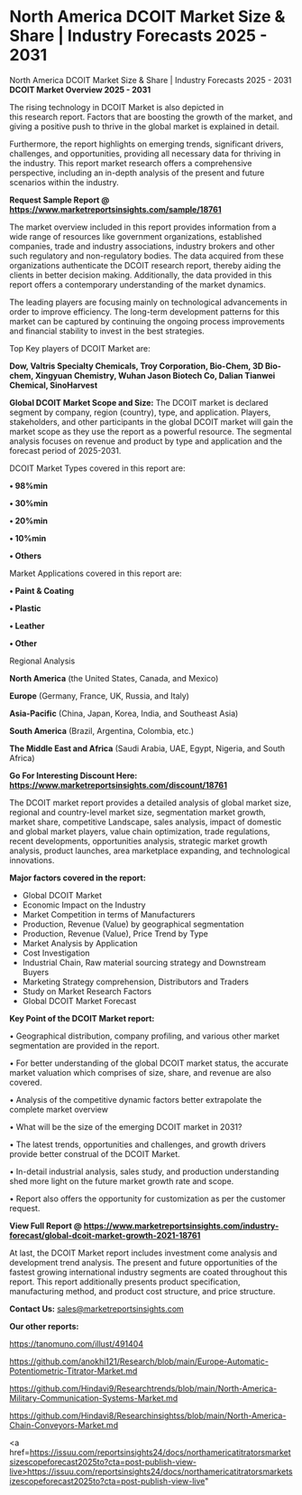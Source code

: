 # North America DCOIT Market Size & Share | Industry Forecasts 2025 - 2031
North America DCOIT Market Size & Share | Industry Forecasts 2025 - 2031
<Strong> DCOIT Market Overview 2025 - 2031</strong>

The rising technology in DCOIT Market is also depicted in this research report. Factors that are boosting the growth of the market, and giving a positive push to thrive in the global market is explained in detail.

Furthermore, the report highlights on emerging trends, significant drivers, challenges, and opportunities, providing all necessary data for thriving in the industry. This report market research offers a comprehensive perspective, including an in-depth analysis of the present and future scenarios within the industry.

<strong>Request Sample Report @ <a href=https://www.marketreportsinsights.com/sample/18761>https://www.marketreportsinsights.com/sample/18761</a></strong>

The market overview included in this report provides information from a wide range of resources like government organizations, established companies, trade and industry associations, industry brokers and other such regulatory and non-regulatory bodies. The data acquired from these organizations authenticate the DCOIT research report, thereby aiding the clients in better decision making. Additionally, the data provided in this report offers a contemporary understanding of the market dynamics.

The leading players are focusing mainly on technological advancements in order to improve efficiency. The long-term development patterns for this market can be captured by continuing the ongoing process improvements and financial stability to invest in the best strategies.

Top Key players of DCOIT Market are:

<strong>Dow, Valtris Specialty Chemicals, Troy Corporation, Bio-Chem, 3D Bio-chem, Xingyuan Chemistry, Wuhan Jason Biotech Co, Dalian Tianwei Chemical, SinoHarvest</strong>

<strong><b>Global DCOIT Market Scope and Size:</b></strong>
The DCOIT market is declared segment by company, region (country), type, and application. Players, stakeholders, and other participants in the global DCOIT market will gain the market scope as they use the report as a powerful resource. The segmental analysis focuses on revenue and product by type and application and the forecast period of 2025-2031.

DCOIT Market Types covered in this report are:

<strong>• 98%min

• 30%min

• 20%min

• 10%min

• Others</strong>

Market Applications covered in this report are:

<strong>• Paint & Coating

• Plastic

• Leather

• Other</strong> 

Regional Analysis

<strong>North America</strong> (the United States, Canada, and Mexico)

<strong>Europe</strong> (Germany, France, UK, Russia, and Italy)

<strong>Asia-Pacific</strong> (China, Japan, Korea, India, and Southeast Asia)

<strong>South America</strong> (Brazil, Argentina, Colombia, etc.)

<strong>The Middle East and Africa</strong> (Saudi Arabia, UAE, Egypt, Nigeria, and South Africa)

<strong>Go For Interesting Discount Here: <a href=https://www.marketreportsinsights.com/discount/18761>https://www.marketreportsinsights.com/discount/18761</a></strong>

The DCOIT market report provides a detailed analysis of global market size, regional and country-level market size, segmentation market growth, market share, competitive Landscape, sales analysis, impact of domestic and global market players, value chain optimization, trade regulations, recent developments, opportunities analysis, strategic market growth analysis, product launches, area marketplace expanding, and technological innovations.

<strong><b>Major factors covered in the report:</b></strong>
<ul>
  <li>Global DCOIT Market </li>
  <li>Economic Impact on the Industry</li>
  <li>Market Competition in terms of Manufacturers</li>
  <li>Production, Revenue (Value) by geographical segmentation</li>
  <li>Production, Revenue (Value), Price Trend by Type</li>
  <li>Market Analysis by Application</li>
  <li>Cost Investigation</li>
  <li>Industrial Chain, Raw material sourcing strategy and Downstream Buyers</li>
  <li>Marketing Strategy comprehension, Distributors and Traders</li>
  <li>Study on Market Research Factors</li>
  <li>Global DCOIT Market Forecast</li>
</ul>

<strong><b>Key Point of the DCOIT Market report:</b></strong>

• Geographical distribution, company profiling, and various other market segmentation are provided in the report.

• For better understanding of the global DCOIT market status, the accurate market valuation which comprises of size, share, and revenue are also covered.

• Analysis of the competitive dynamic factors better extrapolate the complete market overview

• What will be the size of the emerging DCOIT market in 2031?

• The latest trends, opportunities and challenges, and growth drivers provide better construal of the DCOIT Market.

• In-detail industrial analysis, sales study, and production understanding shed more light on the future market growth rate and scope.

• Report also offers the opportunity for customization as per the customer request.

<strong><b>View Full Report @ <a href=https://www.marketreportsinsights.com/industry-forecast/global-dcoit-market-growth-2021-18761>https://www.marketreportsinsights.com/industry-forecast/global-dcoit-market-growth-2021-18761</a></b></strong>


At last, the DCOIT Market report includes investment come analysis and development trend analysis. The present and future opportunities of the fastest growing international industry segments are coated throughout this report. This report additionally presents product specification, manufacturing method, and product cost structure, and price structure.

<strong>Contact Us:</strong>
sales@marketreportsinsights.com

<strong>Our other reports:</strong>

<a href=https://tanomuno.com/illust/491404>https://tanomuno.com/illust/491404</a>

<a href=https://github.com/anokhi121/Research/blob/main/Europe-Automatic-Potentiometric-Titrator-Market.md>https://github.com/anokhi121/Research/blob/main/Europe-Automatic-Potentiometric-Titrator-Market.md</a>

<a href=https://github.com/Hindavi9/Researchtrends/blob/main/North-America-Military-Communication-Systems-Market.md>https://github.com/Hindavi9/Researchtrends/blob/main/North-America-Military-Communication-Systems-Market.md</a>

<a href=https://github.com/Hindavi8/Researchinsightss/blob/main/North-America-Chain-Conveyors-Market.md>https://github.com/Hindavi8/Researchinsightss/blob/main/North-America-Chain-Conveyors-Market.md</a>

<a href=https://issuu.com/reportsinsights24/docs/northamericatitratorsmarketsizescopeforecast2025to?cta=post-publish-view-live>https://issuu.com/reportsinsights24/docs/northamericatitratorsmarketsizescopeforecast2025to?cta=post-publish-view-live</a>"
